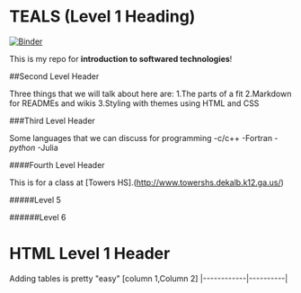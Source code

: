 # TEALS (Level 1 Heading)
[![Binder](https://mybinder.org/badge_logo.svg)](https://mybinder.org/v2/gh/Latravia/TEALS/HEAD)

This is my repo for **introduction to softwared technologies**!

##Second Level Header

Three things that we will talk about here are:
1.The parts of a fit
2.Markdown for READMEs and wikis
3.Styling with themes using HTML and CSS

###Third Level Header

Some languages that we can discuss for programming
-c/c++
-Fortran
-*python*
-Julia

####Fourth Level Header

This is for a class at [Towers HS].(http://www.towershs.dekalb.k12.ga.us/)

#####Level 5

######Level 6

<H1>HTML Level 1 Header</H1>

Adding tables is pretty "easy"
[column 1,Column 2]
|------------|----------|
